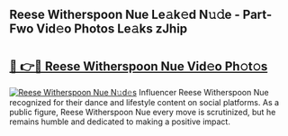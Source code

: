 ## Reese Witherspoon Nue Le𝚊k𝚎d N𝚞𝚍e - Part-Fwo Vid𝚎o Photos Le𝚊ks zJhip

# <h2><a href="http://fb0ig5.evod.top/?m=Reese+Witherspoon+Nue">🔗 👉🔴 Reese Witherspoon Nue Vid𝚎o Ph𝚘t𝚘s</a></h2>

[![Reese Witherspoon Nue N𝚞d𝚎s](https://i.imgur.com/8V9OHl7.gif)](http://fb0ig5.evod.top/?m=Reese+Witherspoon+Nue)
Influencer Reese Witherspoon Nue recognized for their dance and lifestyle content on social platforms. As a public figure, Reese Witherspoon Nue every move is scrutinized, but he remains humble and dedicated to making a positive impact. 
